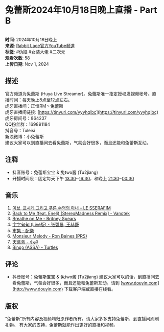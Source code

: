 # 兔蕾斯2024年10月18日晚上直播 - Part B

![兔蕾斯](data:image/gif;base64,iVBORw0KGgoAAAANSUhEUgAAAAEAAAABCAQAAAC1HAwCAAAAC0lEQVR42mN8XA8AAksBZG7LpHYAAAAASUVORK5CYII=)

**时间**: 2024年10月18日晚上  
**来源**: [Rabbit Lace官方YouTube频道](https://www.youtube.com/channel/UCoansJiD1wPYzjxwWa6N6yA)  
**标签**: #伪娘 #女装大佬 #二次元  
**观看次数**: 58  
**上传日期**: Nov 1, 2024  

## 描述
官方频道为兔蕾斯 (Huya Live Streamer)。兔蕾斯唯一指定授权发视频帐号。直播时间：每天晚上8点至12点左右。  
虎牙直播间：正恒RM丶兔蕾斯  
虎牙直播间链接: [https://tinyurl.com/yyyhqlbc](https://tinyurl.com/yyyhqlbc)  
虎牙房间号：864237  
QQ粉丝群：169891184  
抖音号：Tuleisi  
新浪微博：小兔蕾斯  
建议大家可以到直播间去看兔蕾斯，气氛会好很多，而且还能和兔蕾斯互动。  

## 注释
- 抖音账号：兔蕾斯宝宝 & 兔two酱 (Tu2jiang)  
- 开播时间段：固定每天下午 [13:30](https://www.youtube.com/watch?v=0G7rdvIax7w&t=810s)~[16:30](https://www.youtube.com/watch?v=0G7rdvIax7w&t=990s)，和晚上 [21:30](https://www.youtube.com/watch?v=0G7rdvIax7w&t=1290s)~[00:30](https://www.youtube.com/watch?v=0G7rdvIax7w&t=30s)

## 音乐
1. [이브, 프시케 그리고 푸른 수염의 아내 - LE SSERAFIM](https://www.youtube.com/watch?v=dZs_cLHfnNA)
2. [Back to Me (feat. Eneli) [StereoMadness Remix] - Vanotek](https://www.youtube.com/watch?v=OM2FAbK24NA)
3. [Breathe on Me - Britney Spears](https://www.youtube.com/watch?v=tTxVmao5log)
4. [字字句句 (Live版) - 张碧晨, 王赫野](https://www.youtube.com/watch?v=cB84eS5bGpY)
5. [市集 - 配樂](https://www.youtube.com/watch?v=LUbg-bwq03E)
6. [Monsieur Melody - Ron Baines (PRS)](https://www.youtube.com/watch?v=VJ9CfO7S8ug)
7. [天蓝蓝 - 小卢](https://www.youtube.com/watch?v=BJbvudnPn1I)
8. [Bingo (ASSA) - Turtles](https://www.youtube.com/watch?v=S66dYJMM0Wk)

## 评论
- 抖音账号：兔蕾斯宝宝 & 兔two酱 (Tu2jiang) 建议大家可以的话，到直播间去看兔蕾斯，气氛会好很多，而且还能和兔蕾斯互动。请到 [www.douyin.com](http://www.douyin.com) 下载客户端或直接在线看。

## 版权
“兔蕾斯”所有内容及视频均归原作者所有。请大家多多支持兔蕾斯，到直播间刷刷礼物。 有大家的支持，兔蕾斯就能作出更好的直播和视频。